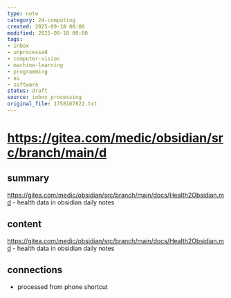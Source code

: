 ```yaml
---
type: note
category: 24-computing
created: 2025-09-18 00:00
modified: 2025-09-18 00:00
tags:
- inbox
- unprocessed
- computer-vision
- machine-learning
- programming
- ai
- software
status: draft
source: inbox_processing
original_file: 1758167822.txt
---
```



# https://gitea.com/medic/obsidian/src/branch/main/d

## summary
https://gitea.com/medic/obsidian/src/branch/main/docs/Health2Obsidian.md - health data in obsidian daily notes

## content
https://gitea.com/medic/obsidian/src/branch/main/docs/Health2Obsidian.md - health data in obsidian daily notes

## connections
- processed from phone shortcut
